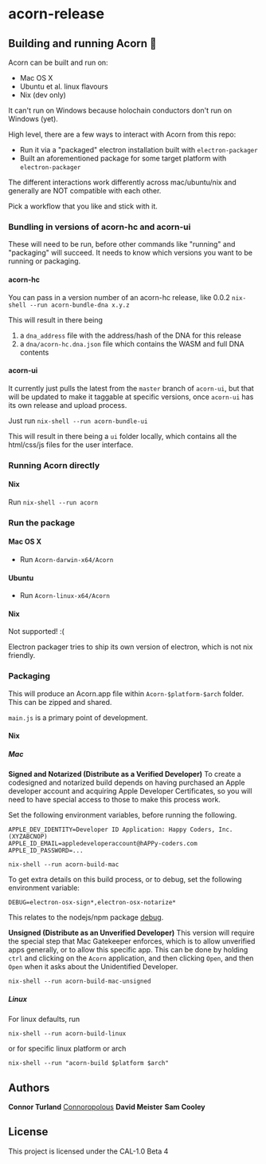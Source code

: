 # acorn-release

## Building and running Acorn 🎉

Acorn can be built and run on:

- Mac OS X
- Ubuntu et al. linux flavours
- Nix (dev only)

It can't run on Windows because holochain conductors don't run on Windows (yet).

High level, there are a few ways to interact with Acorn from this repo:

- Run it via a "packaged" electron installation built with `electron-packager`
- Built an aforementioned package for some target platform with `electron-packager`

The different interactions work differently across mac/ubuntu/nix and generally
are NOT compatible with each other.

Pick a workflow that you like and stick with it.

### Bundling in versions of acorn-hc and acorn-ui

These will need to be run, before other commands like "running" and "packaging" will succeed.
It needs to know which versions you want to be running or packaging.

#### acorn-hc

You can pass in a version number of an acorn-hc release, like 0.0.2
`nix-shell --run acorn-bundle-dna x.y.z`

This will result in there being

1. a `dna_address` file with the address/hash of the DNA for this release
2. a `dna/acorn-hc.dna.json` file which contains the WASM and full DNA contents

#### acorn-ui

It currently just pulls the latest from the `master` branch of `acorn-ui`,
but that will be updated to make it taggable at specific versions,
once `acorn-ui` has its own release and upload process.

Just run
`nix-shell --run acorn-bundle-ui`

This will result in there being a `ui` folder locally, which contains all the html/css/js files for the user interface.

### Running Acorn directly

#### Nix

Run `nix-shell --run acorn`

### Run the package

#### Mac OS X

- Run `Acorn-darwin-x64/Acorn`

#### Ubuntu

- Run `Acorn-linux-x64/Acorn`

#### Nix

Not supported! :(

Electron packager tries to ship its own version of electron, which is not nix friendly.

### Packaging

This will produce an Acorn.app file within `Acorn-$platform-$arch` folder. This can be zipped and shared.

`main.js` is a primary point of development.

#### Nix

##### Mac

**Signed and Notarized (Distribute as a Verified Developer)**
To create a codesigned and notarized build depends on having purchased an Apple developer account and acquiring Apple Developer Certificates, so you will need to have special access to those to make this process work.

Set the following environment variables, before running the following.

```
APPLE_DEV_IDENTITY=Developer ID Application: Happy Coders, Inc. (XYZABCNOP)
APPLE_ID_EMAIL=appledeveloperaccount@hAPPy-coders.com
APPLE_ID_PASSWORD=...
```

```
nix-shell --run acorn-build-mac
```

To get extra details on this build process, or to debug, set the following environment variable:

```
DEBUG=electron-osx-sign*,electron-osx-notarize*
```

This relates to the nodejs/npm package [debug](https://www.npmjs.com/package/debug).

**Unsigned (Distribute as an Unverified Developer)**
This version will require the special step that Mac Gatekeeper enforces, which is to allow unverified apps generally,
or to allow this specific app. This can be done by holding `ctrl` and clicking on the `Acorn` application,
and then clicking `Open`, and then `Open` when it asks about the Unidentified Developer.

```
nix-shell --run acorn-build-mac-unsigned
```

##### Linux

For linux defaults, run

```
nix-shell --run acorn-build-linux
```

or for specific linux platform or arch

```
nix-shell --run "acorn-build $platform $arch"
```

## Authors

**Connor Turland** [Connoropolous](https://github.com/Connoropolous)
**David Meister**
**Sam Cooley**

## License

This project is licensed under the CAL-1.0 Beta 4
